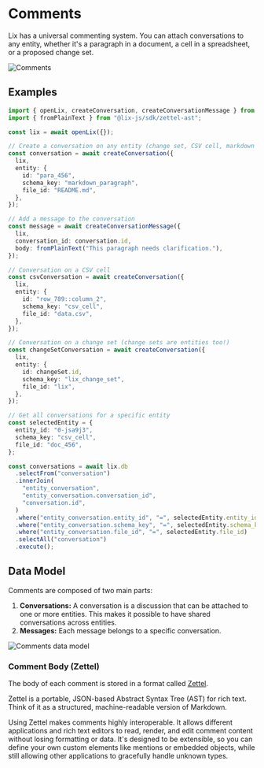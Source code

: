 # Comments

Lix has a universal commenting system. You can attach conversations to any entity, whether it's a paragraph in a document, a cell in a spreadsheet, or a proposed change set.

![Comments](/comments.svg)

## Examples

```ts
import { openLix, createConversation, createConversationMessage } from "@lix-js/sdk";
import { fromPlainText } from "@lix-js/sdk/zettel-ast";

const lix = await openLix({});

// Create a conversation on any entity (change set, CSV cell, markdown paragraph, etc.)
const conversation = await createConversation({
  lix,
  entity: {
    id: "para_456",
    schema_key: "markdown_paragraph",
    file_id: "README.md",
  },
});

// Add a message to the conversation
const message = await createConversationMessage({
  lix,
  conversation_id: conversation.id,
  body: fromPlainText("This paragraph needs clarification."),
});
```

```ts
// Conversation on a CSV cell
const csvConversation = await createConversation({
  lix,
  entity: {
    id: "row_789::column_2",
    schema_key: "csv_cell",
    file_id: "data.csv",
  },
});

// Conversation on a change set (change sets are entities too!)
const changeSetConversation = await createConversation({
  lix,
  entity: {
    id: changeSet.id,
    schema_key: "lix_change_set",
    file_id: "lix",
  },
});
```

```ts
// Get all conversations for a specific entity
const selectedEntity = {
  entity_id: "0-jsa9j3",
  schema_key: "csv_cell",
  file_id: "doc_456",
};

const conversations = await lix.db
  .selectFrom("conversation")
  .innerJoin(
    "entity_conversation",
    "entity_conversation.conversation_id",
    "conversation.id",
  )
  .where("entity_conversation.entity_id", "=", selectedEntity.entity_id)
  .where("entity_conversation.schema_key", "=", selectedEntity.schema_key)
  .where("entity_conversation.file_id", "=", selectedEntity.file_id)
  .selectAll("conversation")
  .execute();
```

## Data Model

Comments are composed of two main parts:

1. **Conversations:** A conversation is a discussion that can be attached to one or more entities. This makes it possible to have shared conversations across entities.
2. **Messages:** Each message belongs to a specific conversation.

![Comments data model](/comments-data-model.svg)

### Comment Body (Zettel)

The body of each comment is stored in a format called [Zettel](https://github.com/opral/monorepo/tree/main/packages/zettel/zettel-ast).

Zettel is a portable, JSON-based Abstract Syntax Tree (AST) for rich text. Think of it as a structured, machine-readable version of Markdown.

Using Zettel makes comments highly interoperable. It allows different applications and rich text editors to read, render, and edit comment content without losing formatting or data. It's designed to be extensible, so you can define your own custom elements like mentions or embedded objects, while still allowing other applications to gracefully handle unknown types.
